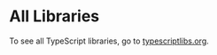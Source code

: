 All Libraries
=============

To see all TypeScript libraries, go to
[typescriptlibs.org](https://typescriptlibs.org/).

<script type="text/javascript">location.href="https://typescriptlibs.org/";</script>

